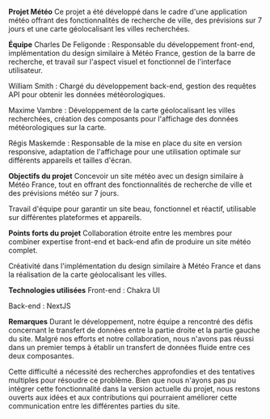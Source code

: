 **Projet Météo**
Ce projet a été développé dans le cadre d'une application météo offrant des fonctionnalités de recherche de ville, des prévisions sur 7 jours et une carte géolocalisant les villes recherchées.

**Équipe**
Charles De Feligonde : Responsable du développement front-end, implémentation du design similaire à Météo France, gestion de la barre de recherche, et travail sur l'aspect visuel et fonctionnel de l'interface utilisateur.

William Smith : Chargé du développement back-end, gestion des requêtes API pour obtenir les données météorologiques.

Maxime Vambre : Développement de la carte géolocalisant les villes recherchées, création des composants pour l'affichage des données météorologiques sur la carte.

Régis Maskemde : Responsable de la mise en place du site en version responsive, adaptation de l'affichage pour une utilisation optimale sur différents appareils et tailles d'écran.

**Objectifs du projet**
Concevoir un site météo avec un design similaire à Météo France, tout en offrant des fonctionnalités de recherche de ville et des prévisions météo sur 7 jours.

Travail d'équipe pour garantir un site beau, fonctionnel et réactif, utilisable sur différentes plateformes et appareils.

**Points forts du projet**
Collaboration étroite entre les membres pour combiner expertise front-end et back-end afin de produire un site météo complet.

Créativité dans l'implémentation du design similaire à Météo France et dans la réalisation de la carte géolocalisant les villes.

**Technologies utilisées**
Front-end : Chakra UI

Back-end : NextJS

**Remarques**
Durant le développement, notre équipe a rencontré des défis concernant le transfert de données entre la partie droite et la partie gauche du site. Malgré nos efforts et notre collaboration, nous n'avons pas réussi dans un premier temps à établir un transfert de données fluide entre ces deux composantes.

Cette difficulté a nécessité des recherches approfondies et des tentatives multiples pour résoudre ce problème. Bien que nous n'ayons pas pu intégrer cette fonctionnalité dans la version actuelle du projet, nous restons ouverts aux idées et aux contributions qui pourraient améliorer cette communication entre les différentes parties du site.
